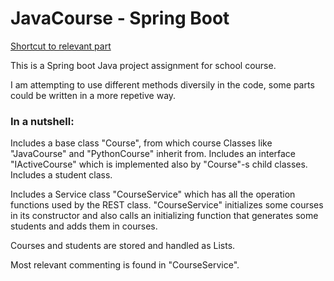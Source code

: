# JavaCourse - Spring Boot

[Shortcut to relevant part](https://github.com/t1rate01/JavaCourse/tree/main/projectdemo/src/main/java/com/courseproject/projectdemo "Shortcut to relevant part of the project")

This is a Spring boot Java project assignment for school course.

I am attempting to use different methods diversily in the code, 
some parts could be written in a more repetive way.

### In a nutshell: 

Includes a base class "Course", from which course Classes like "JavaCourse" and "PythonCourse" inherit from.
Includes an interface "IActiveCourse" which is implemented also by "Course"-s child classes.
Includes a student class.

Includes a Service class "CourseService" which has all the operation functions used by the REST class.
"CourseService" initializes some courses in its constructor and also calls an initializing function
that generates some students and adds them in courses. 

Courses and students are stored and handled as Lists.

Most relevant commenting is found in "CourseService".
